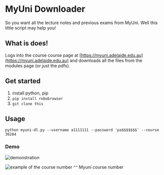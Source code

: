 # MyUni Downloader 

So you want all the lecture notes and previous exams from MyUni. Well this little script may help you!

## What is does!

Logs into the course course page at [https://myuni.adelaide.edu.au](https://myuni.adelaide.edu.au) and downloads all the files from the modules page (or just the pdfs).

## Get started

1. install python, pip
2. `pip install robobrowser`
3. `git clone this`

## Usage

```
python myuni-dl.py --username a1111111 --password 'pa$$$$$$$' --course 36284
```

### Demo

![demonstration](https://i.imgur.com/VQulA0R.gif)

![example of the course number](https://i.imgur.com/tx1lq8M.png)
`^^` Myuni course number
